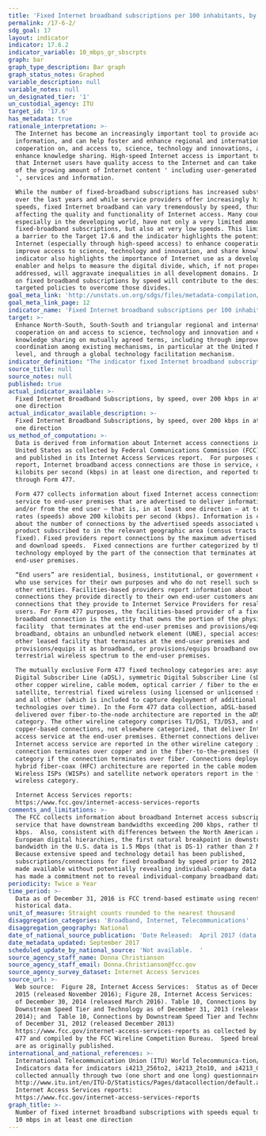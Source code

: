 ```yaml
---
title: 'Fixed Internet broadband subscriptions per 100 inhabitants, by speed'
permalink: /17-6-2/
sdg_goal: 17
layout: indicator
indicator: 17.6.2
indicator_variable: 10_mbps_gr_sbscrpts
graph: bar
graph_type_description: Bar graph
graph_status_notes: Graphed
variable_description: null
variable_notes: null
un_designated_tier: '1'
un_custodial_agency: ITU
target_id: '17.6'
has_metadata: true
rationale_interpretation: >-
  The Internet has become an increasingly important tool to provide access to
  information, and can help foster and enhance regional and international
  cooperation on, and access to, science, technology and innovations, and
  enhance knowledge sharing. High-speed Internet access is important to ensure
  that Internet users have quality access to the Internet and can take advantage
  of the growing amount of Internet content ' including user-generated content
  ', services and information. 

  While the number of fixed-broadband subscriptions has increased substantially
  over the last years and while service providers offer increasingly higher
  speeds, fixed Internet broadband can vary tremendously by speed, thus
  affecting the quality and functionality of Internet access. Many countries,
  especially in the developing world, have not only a very limited amount of
  fixed-broadband subscriptions, but also at very low speeds. This limitation is
  a barrier to the Target 17.6 and the indicator highlights the potential of the
  Internet (especially through high-speed access) to enhance cooperation,
  improve access to science, technology and innovation, and share knowledge. The
  indicator also highlights the importance of Internet use as a development
  enabler and helps to measure the digital divide, which, if not properly
  addressed, will aggravate inequalities in all development domains. Information
  on fixed broadband subscriptions by speed will contribute to the design of
  targeted policies to overcome those divides.
goal_meta_link: 'http://unstats.un.org/sdgs/files/metadata-compilation/Metadata-Goal-17.pdf'
goal_meta_link_page: 12
indicator_name: 'Fixed Internet broadband subscriptions per 100 inhabitants, by speed'
target: >-
  Enhance North-South, South-South and triangular regional and international
  cooperation on and access to science, technology and innovation and enhance
  knowledge sharing on mutually agreed terms, including through improved
  coordination among existing mechanisms, in particular at the United Nations
  level, and through a global technology facilitation mechanism.
indicator_definition: "The indicator fixed Internet broadband subscriptions, by speed, refers to the number of fixed broadband subscriptions to the public Internet, split by advertised download speed. Fixed Internet broadband subscriptions refer to subscriptions to high-speed access to the public Internet (a TCP/IP connection), at downstream speeds equal to, or greater than, 256 kbit/s. This includes cable modem, DSL, fibre-to-the-home/building, other fixed (wired)- broadband subscriptions, satellite broadband and terrestrial fixed wireless broadband. This total is measured irrespective of the method of payment. It excludes subscriptions that have access to data communications (including the Internet) via mobile-cellular networks. It should include fixed WiMAX and any other fixed wireless technologies. It includes both residential subscriptions and subscriptions for organizations. The Internet is a worldwide public computer network. It provides access to a number of communication services including the World Wide Web and carries e-mail, news, entertainment and data files. The indicator is currently broken down by the following subscription speeds: \t256 kbit/s to less than 2 Mbit/s subscriptions: Refers to all fixed broadband Internet subscriptions with advertised downstream speeds equal to, or greater than, 256 kbit/s and less than 2 Mbit/s. \t2 Mbit/s to less than 10 Mbit/s subscriptions: Refers to all fixed -broadband Internet subscriptions with advertised downstream speeds equal to, or greater than, 2 Mbit/s and less than 10 Mbit/s. \tEqual to or above 10 Mbit/s subscriptions (4213_G10). Refers to all fixed - broadband Internet subscriptions with advertised downstream speeds equal to, or greater than, 10 Mbit/s. ITU collects data for this indicator through an annual questionnaire from national regulatory authorities or Information and Communication Technology (ICT) Ministries, who collect the data from national Internet service providers. The data can be collected by asking each Internet service provider in the country to provide the number of their fixed-broadband subscriptions by the speeds indicated. The data are then added up to obtain the country totals."
source_title: null
source_notes: null
published: true
actual_indicator_available: >-
  Fixed Internet Broadband Subscriptions, by speed, over 200 kbps in at least
  one direction
actual_indicator_available_description: >-
  Fixed Internet Broadband Subscriptions, by speed, over 200 kbps in at least
  one direction
us_method_of_computation: >-
  Data is derived from information about Internet access connections in the
  United States as collected by Federal Communications Commission (FCC) Form 477
  and published in its Internet Access Services report.  For purposes of that
  report, Internet broadband access connections are those in service, over 200
  kilobits per second (kbps) in at least one direction, and reported to the FCC
  through Form 477.

  Form 477 collects information about fixed Internet access connections in
  service to end-user premises that are advertised to deliver information to
  and/or from the end user – that is, in at least one direction – at transfer
  rates (speeds) above 200 kilobits per second (kbps). Information is collected
  about the number of connections by the advertised speeds associated with each
  product subscribed to in the relevant geographic area (census tracts for
  fixed). Fixed providers report connections by the maximum advertised upload
  and download speeds.  Fixed connections are further categorized by the
  technology employed by the part of the connection that terminates at the
  end-user premises.

  “End users” are residential, business, institutional, or government entities
  who use services for their own purposes and who do not resell such services to
  other entities. Facilities-based providers report information about
  connections they provide directly to their own end-user customers and also
  connections that they provide to Internet Service Providers for resale to end
  users. For Form 477 purposes, the facilities-based provider of a fixed
  broadband connection is the entity that owns the portion of the physical
  facility  that terminates at the end-user premises and provisions/equips it as
  broadband, obtains an unbundled network element (UNE), special access line, or
  other leased facility that terminates at the end-user premises and
  provisions/equips it as broadband, or provisions/equips broadband over
  terrestrial wireless spectrum to the end-user premises.

  The mutually exclusive Form 477 fixed technology categories are: asymmetric
  Digital Subscriber Line (aDSL), symmetric Digital Subscriber Line (sDSL),
  other copper wireline, cable modem, optical carrier / fiber to the end user,
  satellite, terrestrial fixed wireless (using licensed or unlicensed spectrum),
  and all other (which is included to capture deployment of additional
  technologies over time). In the Form 477 data collection, aDSL-based services
  delivered over fiber-to-the-node architecture are reported in the aDSL
  category. The other wireline category comprises T1/DS1, T3/DS3, and other
  copper-based connections, not elsewhere categorized, that deliver Internet
  access service at the end-user premises. Ethernet connections delivering
  Internet access service are reported in the other wireline category if the
  connection terminates over copper and in the fiber-to-the-premises (FTTP)
  category if the connection terminates over fiber. Connections deployed over
  hybrid fiber-coax (HFC) architecture are reported in the cable modem category.
  Wireless ISPs (WISPs) and satellite network operators report in the fixed
  wireless category.

  Internet Access Services reports:  
  https://www.fcc.gov/internet-access-services-reports
comments_and_limitations: >-
  The FCC collects information about broadband Internet access subscriptions in
  service that have downstream bandwidths exceeding 200 kbps, rather than 256
  kbps.  Also, consistent with differences between the North American and
  European digital hierarchies, the first natural breakpoint in downstream
  bandwidth in the U.S. data is 1.5 Mbps (that is DS-1) rather than 2 Mbps. 
  Because extensive speed and technology detail has been published,
  subscriptions/connections for fixed broadband by speed prior to 2012 cannot be
  made available without potentially revealing individual-company data.  The FCC
  has made a commitment not to reveal individual-company broadband data.
periodicity: Twice a Year
time_period: >-
  Data as of December 31, 2016 is FCC trend-based estimate using recent
  historical data.  
unit_of_measure: Straight counts rounded to the nearest thousand
disaggregation_categories: 'Broadband, Internet, Telecommunications'
disaggregation_geography: National
date_of_national_source_publication: 'Date Released:  April 2017 (data as of June 30, 2016)'
date_metadata_updated: September 2017
scheduled_update_by_national_source: 'Not available.  '
source_agency_staff_name: Donna Christianson
source_agency_staff_email: Donna.Christianson@fcc.gov
source_agency_survey_dataset: Internet Access Services
source_url: >-
  Web source:  Figure 28, Internet Access Services:  Status as of December 31,
  2015 (released November 2016); Figure 28, Internet Access Services:  Status as
  of December 30, 2014 (released March 2016). Table 10, Connections by
  Downstream Speed Tier and Technology as of December 31, 2013 (released October
  2014); and  Table 10, Connections by Downstream Speed Tier and Technology as
  of December 31, 2012 (released December 2013)
  https://www.fcc.gov/internet-access-services-reports as collected by FCC Form
  477 and compiled by the FCC Wireline Competition Bureau.  Speed breakout data
  are as originally published.
international_and_national_references: >-
  International Telecommunication Union (ITU) World Telecommunica-tion/ICT
  Indicators data for indicators i4213_256to2, i4213_2to10, and i4213_G10
  collected annually through two (one short and one long) questionnaires. 
  http://www.itu.int/en/ITU-D/Statistics/Pages/datacollection/default.aspx  FCC:
  Internet Access Services reports:  
  https://www.fcc.gov/internet-access-services-reports
graph_title: >-
  Number of fixed internet broadband subscriptions with speeds equal to or above
  10 mbps in at least one direction
---
```

